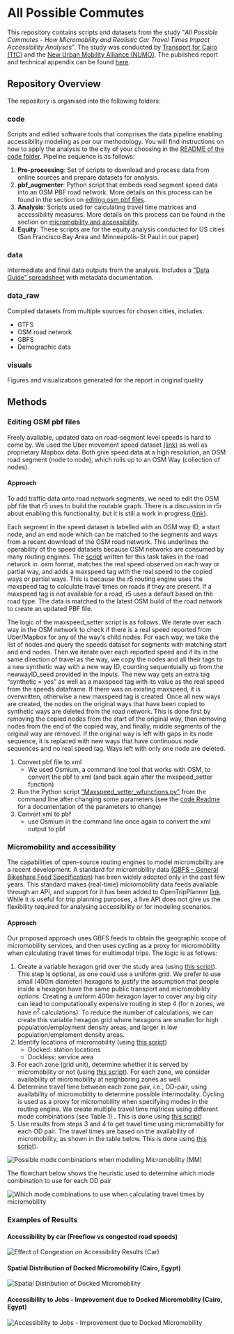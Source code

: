 # All Possible Commutes
This repository contains scripts and datasets from the study "*All Possible Commutes - How Micromobility and Realistic Car Travel Times Impact Accessibility Analyses*". The study was conducted by [Transport for Cairo (TfC)](https://transportforcairo.com/) and the [New Urban Mobility Alliance (NUMO)](https://www.numo.global/). The published report and technical appendix can be found [here](https://www.numo.global/resources/all-possible-commutes-accessibility-analysis-micromobility-paper).
 
 ## Repository Overview
 
 The repository is organised into the following folders: 
 ### code
Scripts and edited software tools that comprises the data pipeline enabling accessibility modeling as per our methodology. You will find instructions on how to apply the analysis to the city of your choosing in the [README of the code folder](https://github.com/transportforcairo/wri-numo_access-analysis/tree/main/code). Pipeline sequence is as follows:
1. **Pre-processing**: Set of scripts to download and process data from online sources and prepare datasets for analysis.
2. **pbf_augmenter**: Python script that embeds road segment speed data into an OSM PBF road network. More details on this process can be found in the section on [editing osm pbf files](#editing-osm-pbf-files).
3. **Analysis**: Scripts used for calculating travel time matrices and accessibility measures. More details on this process can be found in the section on [micromobility and accessibility](#micromobility-and-accessibility).
4. **Equity**: These scripts are for the equity analysis conducted for US cities (San Francisco Bay Area and Minneapolis-St Paul in our paper)
### data
Intermediate and final data outputs from the analysis. Includes a ["Data Guide" spreadsheet](https://github.com/transportforcairo/wri-numo_access-analysis/blob/main/data/Data_Guide.xlsx) with metadata documentation.
### data_raw
Compiled datasets from multiple sources for chosen cities, includes:
 - GTFS
 - OSM road network
 - GBFS
 - Demographic data
### visuals
Figures and visualizations generated for the report in original quality

## Methods 

### Editing OSM pbf files

Freely available, updated data on road-segment level speeds is hard to come by. We used the Uber movement speed dataset [(link)](https://movement.uber.com/explore/london/speeds/query?lang=en-GB&dt[tpb]=ALL_DAY&dt[wd;]=1,2,3,4,5,6,7&dt[dr][sd]=2020-03-01&dt[dr][ed]=2020-03-31&ff=) as well as proprietary Mapbox data. Both give speed data at a high resolution, an OSM road segment (node to node), which rolls up to an OSM Way (collection of nodes).

#### Approach 

To add traffic data onto road network segments, we need to edit the OSM pbf file that r5 uses to build the routable graph. There is a discussion in r5r about enabling this functionality, but it is still a work in progress [(link)](https://github.com/ipeaGIT/r5r/issues/289). 

Each segment in the speed dataset is labelled with an OSM way ID, a start node, and an end node which can be matched to the segments and ways from a recent download of the OSM road network. This underlines the operability of the speed datasets because OSM networks are consumed by many routing engines.  The [script](https://github.com/transportforcairo/wri-numo_access-analysis/blob/main/code/2_pbf_augmenter/Maxspeed_setter_wfunctions.py) written for this task takes in the road network in .osm format, matches the real speed observed on each way or partial way, and adds a maxspeed tag with the real speed to the copied ways or partial ways. This is because the r5 routing engine uses the maxspeed tag to calculate travel times on roads if they are present. If a maxspeed tag is not available for a road, r5 uses a default based on the road type. The data is matched to the latest OSM build of the road network to create an updated PBF file. 

The logic of the maxspeed_setter script is as follows. We iterate over each way in the OSM network to check if there is a real speed reported from Uber/Mapbox for any of the way's child nodes. For each way, we take the list of nodes and query the speeds dataset for segments with matching start and end nodes. Then we iterate over each reported speed and if its in the same direction of travel as the way, we copy the nodes and all their tags to a new synthetic way with a new way ID, counting sequentuially up from the newwayID_seed provided in the inputs. The new way gets an extra tag “synthetic = yes” as well as a maxspeed tag with its value as the real speed from the speeds dataframe. If there was an existing maxspeed, it is overwritten, otherwise a new maxspeed tag is created. Once all new ways are created, the nodes on the original ways that have been copied to synthetic ways are deleted from the road network. This is done first by removing the copied nodes from the start of the original way, then removing nodes from the end of the copied way, and finally, middle segments of the original way are removed. If the original way is left with gaps in its node sequence, it is replaced with new ways that have continuous node sequences and no real speed tag. Ways left with only one node are deleted.

1. Convert pbf file to xml
    - We used Osmium, a command line tool that works with OSM, to convert the pbf to xml (and back again after the mxspeed_setter function)
2. Run the Python script ["Maxspeed_setter_wfunctions.py"](https://github.com/transportforcairo/wri-numo_access-analysis/blob/main/code/2_pbf_augmenter/Maxspeed_setter_wfunctions.py) from the command line after changing some parameters (see the [code Readme](https://github.com/transportforcairo/wri-numo_access-analysis/edit/main/code/Readme.md) for a documentation of the parameters to change)
3. Convert xml to pbf
    - use Osmium in the command line once again to convert the xml output to pbf


### Micromobility and accessibility

The capabilities of open-source routing engines to model micromobility are a recent development. A standard for micromobility data [(GBFS – General Bikeshare Feed Specification)](https://github.com/MobilityData/gbfs) has been widely adopted only in the past few years. This standard makes (real-time) micromobility data feeds available through an API, and support for it has been added to OpenTripPlanner [link](https://docs.opentripplanner.org/en/v2.0.0/Configuration/#gbfs-configuration). While it is useful for trip planning purposes, a live API does not give us the flexibility required for analysing accessibility or for modeling scenarios.   

#### Approach 

Our proposed approach uses GBFS feeds to obtain the geographic scope of micromobility services, and then uses cycling as a proxy for micromobility when calculating travel times for multimodal trips. The logic is as follows: 
1. Create a variable hexagon grid over the study area (using [this script](https://github.com/transportforcairo/wri-numo_access-analysis/blob/main/code/1_Preprocessing/2.0_variable_hexgrid.R)). This step is optional, as one could use a uniform grid. We prefer to use small (400m diameter) hexagons to justify the assumption that people inside a hexagon have the same public transport and micromobility options. Creating a uniform 400m hexagon layer to cover any big city can lead to computationally expensive routing in step 4 (for n zones, we have n<sup>2</sup> calculations). To reduce the number of calculations, we can create this variable hexagon grid where hexagons are smaller for high population/employment density areas, and larger in low population/emploment density areas. 
2. Identify locations of micromobility (using [this script](https://github.com/transportforcairo/wri-numo_access-analysis/blob/main/code/1_Preprocessing/1_extract-get_gbfs.R))
   - Docked: station locations 
   - Dockless: service area 
3. For each zone (grid unit), determine whether it is served by micromobility or not (using [this script](https://github.com/transportforcairo/wri-numo_access-analysis/blob/main/code/1_Preprocessing/2.3_transform-gbfs2zones.R)). For each zone, we consider availability of micromobility at neighboring zones as well. 
4. Determine travel time between each zone pair, i.e., OD-pair, using availability of micromobility to determine possible intermodality. Cycling is used as a proxy for micromobility when specifying modes in the routing engine. We create multiple travel time matrices using different mode combinations (see Table 1) . This is done using [this script](https://github.com/transportforcairo/wri-numo_access-analysis/blob/main/code/3_Analysis/3.1_analysis-travel_time_r5.R))
5. Use results from steps 3 and 4 to get travel time using micromobility for each OD pair. The travel times are based on the availability of micromobility, as shown in the table below. This is done using [this script](https://github.com/transportforcairo/wri-numo_access-analysis/blob/main/code/3_Analysis/3.2_analysis-travel_time_scenarios.R)).


 ![Possible mode combinations when modelling Micromobility (MM)](./visuals/readme/mode_combinations_micromobility.png)

The flowchart below shows the heuristic used to determine which mode combination to use for each OD pair

 ![Which mode combinations to use when calculating travel times by micromobility](./visuals/readme/mode_combinations_flowchart.png)
 

### Examples of Results

#### Accessibility by car (Freeflow vs congested road speeds)

![Effect of Congestion on Accessibility Results (Car)](./visuals/svg_formats/Cairo/Effect_Congestion_on_Car_Accessibility.svg)

#### Spatial Distribution of Docked Micromobility (Cairo, Egypt)

![Spatial Distribution of Docked Micromobility](./visuals/svg_formats/Cairo/Spatial_Distribution_of_Docked_Micromobility.svg)

#### Accessibility to Jobs - Improvement due to Docked Micromobility (Cairo, Egypt)

![Accessibility to Jobs - Improvement due to Docked Micromobility](https://raw.githubusercontent.com/transportforcairo/wri-numo_access-analysis/main/visuals/svg_formats/Cairo/Accessibility_to_Jobs-Improvement_due_to_Docked_Micromobility.svg)
